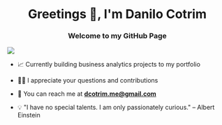 <h1 align="center">Greetings 👋, I'm Danilo Cotrim</h1>
<h3 align="center">Welcome to my GitHub Page</h3>

![](https://komarev.com/ghpvc/?username=Deeo-Dan42rname&abbreviated=true)

- 📈 Currently building business analytics projects to my portfolio 

- 🙇‍♂️ I appreciate your questions and contributions

- 📩 You can reach me at **dcotrim.me@gmail.com**

- 💡 "I have no special talents. I am only passionately curious." – Albert Einstein

